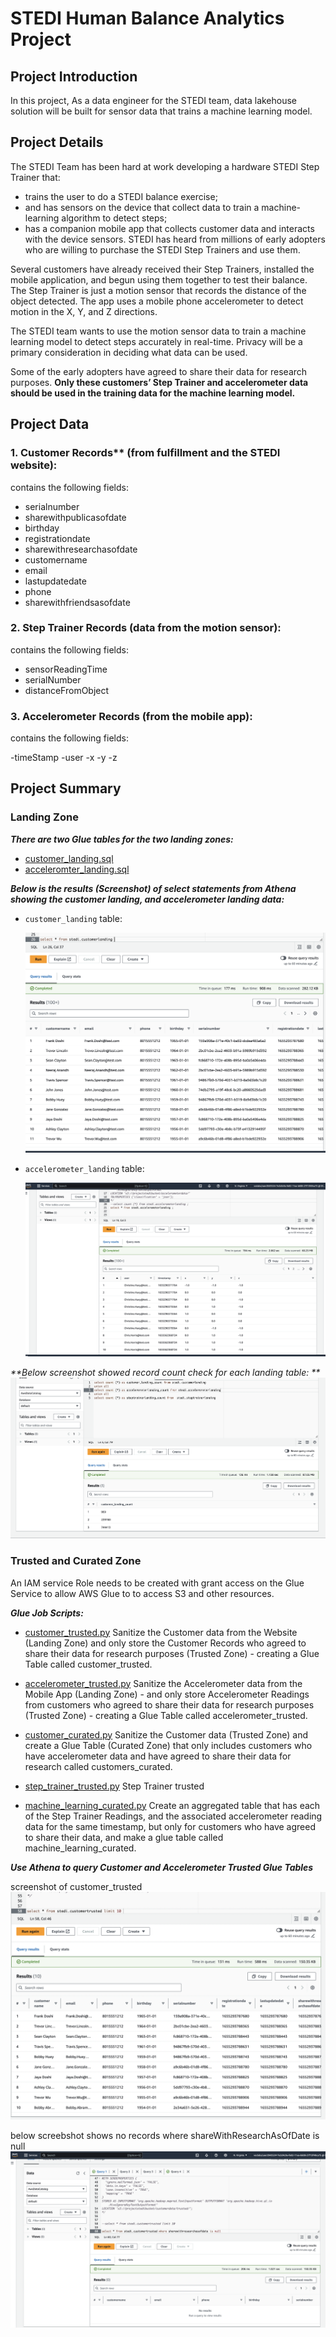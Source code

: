 #  STEDI Human Balance Analytics Project

## Project Introduction
In this project, As a data engineer for the STEDI team, data lakehouse solution will be built for sensor data that trains a machine learning model.


## Project Details

The STEDI Team has been hard at work developing a hardware STEDI Step Trainer that:

* trains the user to do a STEDI balance exercise;
* and has sensors on the device that collect data to train a machine-learning algorithm to detect steps;
* has a companion mobile app that collects customer data and interacts with the device sensors.
STEDI has heard from millions of early adopters who are willing to purchase the STEDI Step Trainers and use them.

Several customers have already received their Step Trainers, installed the mobile application, and begun using them together to test their balance. The Step Trainer is just a motion sensor that records the distance of the object detected. The app uses a mobile phone accelerometer to detect motion in the X, Y, and Z directions.

The STEDI team wants to use the motion sensor data to train a machine learning model to detect steps accurately in real-time. Privacy will be a primary consideration in deciding what data can be used.

Some of the early adopters have agreed to share their data for research purposes. **Only these customers’ Step Trainer and accelerometer data should be used in the training data for the machine learning model.** 




## Project Data 
### 1. Customer Records** (from fulfillment and the STEDI website):


contains the following fields:

- serialnumber
- sharewithpublicasofdate
- birthday
- registrationdate
- sharewithresearchasofdate
- customername
- email
- lastupdatedate
- phone
- sharewithfriendsasofdate

### 2. Step Trainer Records (data from the motion sensor):


contains the following fields:

- sensorReadingTime
- serialNumber
- distanceFromObject


### 3. Accelerometer Records (from the mobile app):


contains the following fields:

-timeStamp
-user
-x
-y
-z


## Project Summary

### Landing Zone


_**There are two Glue tables for the two landing zones:**_ 
* [customer_landing.sql](./customer_landing.sql)
* [acceleromter_landing.sql](./acceleromter_landing.sql)

_**Below is the results (Screenshot) of select statements from Athena showing the customer landing, and accelerometer landing data:**_ 

* `customer_landing` table:

    <img src="./customer_landing.png"> 

*  `accelerometer_landing` table: 

    <img src="./accelerometer_landing.png">

_**Below screenshot showed record count check for each landing table: **_
    <img src="./landing_Record_counts.png">


### Trusted and Curated Zone

 An IAM service Role needs to be created with grant access on the Glue Service to allow AWS Glue to to access S3 and other resources.




_**Glue Job Scripts:**_ 
* [customer_trusted.py](./customer_trusted.py)
   Sanitize the Customer data from the Website (Landing Zone) and only store the Customer Records who agreed to share their data for research purposes (Trusted Zone) - creating a Glue Table called customer_trusted.


* [accelerometer_trusted.py](./accelerometer_trusted.py)
  Sanitize the Accelerometer data from the Mobile App (Landing Zone) - and only store Accelerometer Readings from customers who agreed to share their data for research purposes (Trusted Zone) - creating a Glue Table called accelerometer_trusted.


* [customer_curated.py](./customer_curated.py)
Sanitize the Customer data (Trusted Zone) and create a Glue Table (Curated Zone) that only includes customers who have accelerometer data and have agreed to share their data for research called customers_curated.

* [step_trainer_trusted.py](./step_trainer_trusted.py)
Step Trainer trusted

* [machine_learning_curated.py](./machine_learning_curated.py)
Create an aggregated table that has each of the Step Trainer Readings, and the associated accelerometer reading data for the same timestamp, but only for customers who have agreed to share their data, and make a glue table called machine_learning_curated.


_**Use Athena to query Customer and Accelerometer Trusted Glue Tables**_ 

screenshot of customer_trusted
<img src="./customer_trusted.png">

below screebshot shows no records where shareWithResearchAsOfDate is null 
<img src="./customer_trusted_null.png">


